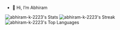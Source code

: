 - 👋 Hi, I’m Abhiram

![abhiram-k-2223's Stats](https://github-readme-stats.vercel.app/api?username=abhiram-k-2223&theme=gotham&show_icons=true&hide_border=true&count_private=true)
![abhiram-k-2223's Streak](https://github-readme-streak-stats.herokuapp.com/?user=abhiram-k-2223&theme=gotham&hide_border=true)
![abhiram-k-2223's Top Languages](https://github-readme-stats.vercel.app/api/top-langs/?username=abhiram-k-2223&theme=gotham&show_icons=true&hide_border=true&layout=compact)
